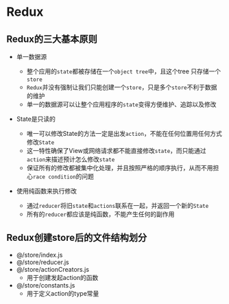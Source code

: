 # Redux

## Redux的三大基本原则

- 单一数据源
  - 整个应用的`state`都被存储在一个`object tree`中，且这个tree 只存储一个`store`
  - `Redux`并没有强制让我们只能创建一个`store`，只是多个`store`不利于数据的维护  
  - 单一的数据源可以让整个应用程序的`state`变得方便维护、追踪以及修改

- State是只读的
  - 唯一可以修改State的方法一定是出发`action`，不能在任何位置用任何方式修改`State`
  - 这一特性确保了View或网络请求都不能直接修改`state`，而只能通过`action`来描述预计怎么修改`state`
  - 保证所有的修改都被集中化处理，并且按照严格的顺序执行，从而不用担心`race condition`的问题

- 使用纯函数来执行修改
  - 通过`reducer`将旧`state`和`actions`联系在一起，并返回一个新的`State`
  - 所有的`reducer`都应该是纯函数，不能产生任何的副作用

## Redux创建store后的文件结构划分

- @/store/index.js
- @/store/reducer.js
- @/store/actionCreators.js
  - 用于创建发起action的函数
- @/store/constants.js  
  - 用于定义action的type常量
